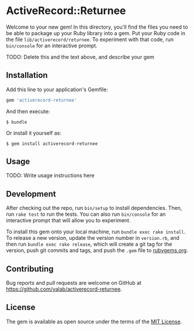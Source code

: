 # ActiveRecord::Returnee

Welcome to your new gem! In this directory, you'll find the files you need to be able to package up your Ruby library into a gem. Put your Ruby code in the file `lib/activerecord/returnee`. To experiment with that code, run `bin/console` for an interactive prompt.

TODO: Delete this and the text above, and describe your gem

## Installation

Add this line to your application's Gemfile:

```ruby
gem 'activerecord-returnee'
```

And then execute:

    $ bundle

Or install it yourself as:

    $ gem install activerecord-returnee

## Usage

TODO: Write usage instructions here

## Development

After checking out the repo, run `bin/setup` to install dependencies. Then, run `rake test` to run the tests. You can also run `bin/console` for an interactive prompt that will allow you to experiment.

To install this gem onto your local machine, run `bundle exec rake install`. To release a new version, update the version number in `version.rb`, and then run `bundle exec rake release`, which will create a git tag for the version, push git commits and tags, and push the `.gem` file to [rubygems.org](https://rubygems.org).

## Contributing

Bug reports and pull requests are welcome on GitHub at https://github.com/yalab/activerecord-returnee.

## License

The gem is available as open source under the terms of the [MIT License](https://opensource.org/licenses/MIT).
